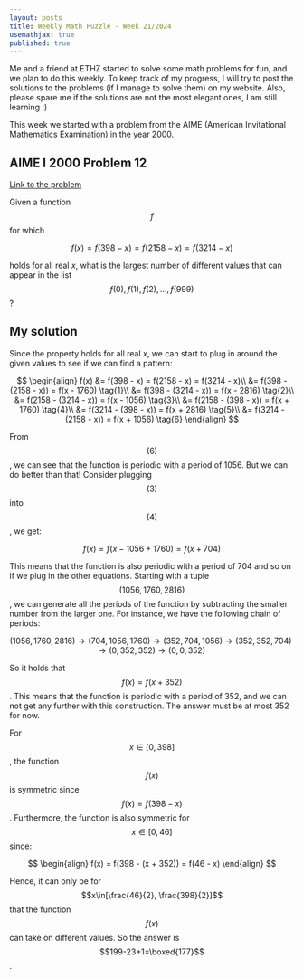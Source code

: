 ```yaml
---
layout: posts
title: Weekly Math Puzzle - Week 21/2024
usemathjax: true
published: true
---
```


Me and a friend at ETHZ started to solve some math problems for fun, and we plan to do this weekly.
To keep track of my progress, I will try to post the solutions to the problems (if I manage to solve them) on my website.
Also, please spare me if the solutions are not the most elegant ones, I am still learning :)

This week we started with a problem from the AIME (American Invitational Mathematics Examination) in the year 2000.

## AIME I 2000 Problem 12

[Link to the problem](https://artofproblemsolving.com/wiki/index.php/2000_AIME_I_Problems)

Given a function $$f$$ for which

$$f(x) = f(398 - x) = f(2158 - x) = f(3214 - x)$$

holds for all real $x,$ what is the largest number of different values that can appear in the list $$f(0),f(1),f(2),\ldots,f(999)$$?

## My solution

Since the property holds for all real $x$, we can start to plug in around the given values to see if we can find a pattern:

$$
\begin{align}
f(x) &= f(398 - x) = f(2158 - x) = f(3214 - x)\\
&= f(398 - (2158 - x)) = f(x - 1760) \tag{1}\\
&= f(398 - (3214 - x)) = f(x - 2816) \tag{2}\\
&= f(2158 - (3214 - x)) = f(x - 1056) \tag{3}\\
&= f(2158 - (398 - x)) = f(x + 1760) \tag{4}\\
&= f(3214 - (398 - x)) = f(x + 2816) \tag{5}\\
&= f(3214 - (2158 - x)) = f(x + 1056) \tag{6}
\end{align}
$$

From $$(6)$$, we can see that the function is periodic with a period of 1056.
But we can do better than that! Consider plugging $$(3)$$ into $$(4)$$, we get:

$$
f(x) = f(x - 1056 + 1760) = f(x + 704)
$$

This means that the function is also periodic with a period of 704 and so on if we plug in the other equations.
Starting with a tuple $$(1056, 1760, 2816)$$, we can generate all the periods of the function by subtracting the smaller number from the larger one.
For instance, we have the following chain of periods:

$$
(1056, 1760, 2816) \rightarrow (704, 1056, 1760) \rightarrow (352, 704, 1056) \rightarrow (352, 352, 704) \rightarrow (0, 352, 352) \rightarrow (0, 0, 352)
$$

So it holds that $$f(x) = f(x + 352)$$.
This means that the function is periodic with a period of 352, and we can not get any further with this construction.
The answer must be at most 352 for now.

For $$x\in[0,398]$$, the function $$f(x)$$ is symmetric since $$f(x) = f(398 - x)$$.
Furthermore, the function is also symmetric for $$x\in[0, 46]$$ since:

$$
\begin{align}
f(x) = f(398 - (x + 352)) = f(46 - x)
\end{align}
$$

Hence, it can only be for $$x\in[\frac{46}{2}, \frac{398}{2}]$$ that the function $$f(x)$$ can take on different values.
So the answer is $$199-23+1=\boxed{177}$$.

